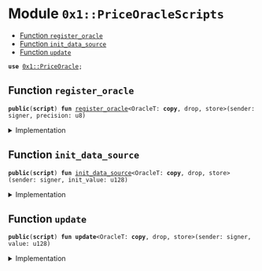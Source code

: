 
<a name="0x1_PriceOracleScripts"></a>

# Module `0x1::PriceOracleScripts`



-  [Function `register_oracle`](#0x1_PriceOracleScripts_register_oracle)
-  [Function `init_data_source`](#0x1_PriceOracleScripts_init_data_source)
-  [Function `update`](#0x1_PriceOracleScripts_update)


<pre><code><b>use</b> <a href="Oracle.md#0x1_PriceOracle">0x1::PriceOracle</a>;
</code></pre>



<a name="0x1_PriceOracleScripts_register_oracle"></a>

## Function `register_oracle`



<pre><code><b>public</b>(<b>script</b>) <b>fun</b> <a href="Oracle.md#0x1_PriceOracleScripts_register_oracle">register_oracle</a>&lt;OracleT: <b>copy</b>, drop, store&gt;(sender: signer, precision: u8)
</code></pre>



<details>
<summary>Implementation</summary>


<pre><code><b>public</b>(<b>script</b>) <b>fun</b> <a href="Oracle.md#0x1_PriceOracleScripts_register_oracle">register_oracle</a>&lt;OracleT: <b>copy</b>+store+drop&gt;(sender: signer, precision: u8){
    <a href="Oracle.md#0x1_PriceOracle_register_oracle_entry">PriceOracle::register_oracle_entry</a>&lt;OracleT&gt;(sender, precision);
}
</code></pre>



</details>

<a name="0x1_PriceOracleScripts_init_data_source"></a>

## Function `init_data_source`



<pre><code><b>public</b>(<b>script</b>) <b>fun</b> <a href="Oracle.md#0x1_PriceOracleScripts_init_data_source">init_data_source</a>&lt;OracleT: <b>copy</b>, drop, store&gt;(sender: signer, init_value: u128)
</code></pre>



<details>
<summary>Implementation</summary>


<pre><code><b>public</b>(<b>script</b>) <b>fun</b> <a href="Oracle.md#0x1_PriceOracleScripts_init_data_source">init_data_source</a>&lt;OracleT: <b>copy</b>+store+drop&gt;(sender: signer, init_value: u128){
    <a href="Oracle.md#0x1_PriceOracle_init_data_source_entry">PriceOracle::init_data_source_entry</a>&lt;OracleT&gt;(sender, init_value);
}
</code></pre>



</details>

<a name="0x1_PriceOracleScripts_update"></a>

## Function `update`



<pre><code><b>public</b>(<b>script</b>) <b>fun</b> <b>update</b>&lt;OracleT: <b>copy</b>, drop, store&gt;(sender: signer, value: u128)
</code></pre>



<details>
<summary>Implementation</summary>


<pre><code><b>public</b>(<b>script</b>) <b>fun</b> <b>update</b>&lt;OracleT: <b>copy</b>+store+drop&gt;(sender: signer, value: u128){
    <a href="Oracle.md#0x1_PriceOracle_update_entry">PriceOracle::update_entry</a>&lt;OracleT&gt;(sender, value);
}
</code></pre>



</details>
